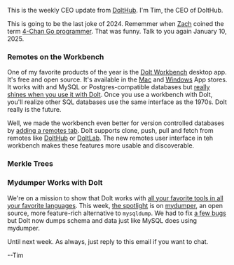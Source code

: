This is the weekly CEO update from [DoltHub](https://www.dolthub.com/). I'm Tim, the CEO of DoltHub. 

This is going to be the last joke of 2024. Rememmer when [Zach](https://www.dolthub.com/team#zach) coined the term [4-Chan Go programmer](https://www.dolthub.com/blog/2024-08-23-the-4-chan-go-programmer/). That was funny. Talk to you again January 10, 2025. 

### Remotes on the Workbench

One of my favorite products of the year is the [Dolt Workbench](https://github.com/dolthub/dolt-workbench) desktop app. It's free and open source. It's available in the [Mac](https://apps.apple.com/us/app/dolt-workbench/id6720702995?mt=12) and [Windows](https://apps.microsoft.com/detail/9nq8lqph9vvh?hl=en-us&gl=US) App stores. It works with and MySQL or Postgres-compatible databases but [really shines when you use it with Dolt](https://www.dolthub.com/blog/2024-12-02-workbench-better-with-version-control/). Once you use a workbench with Dolt, you'll realize other SQL databases use the same interface as the 1970s. Dolt really is the future.

Well, we made the workbench even better for version controlled databases by [adding a remotes tab](https://www.dolthub.com/blog/2024-12-17-announcing-the-dolt-workbench-remotes-tab/). Dolt supports clone, push, pull and fetch from remotes like [DoltHub](https://www.dolthub.com) or [DoltLab](https://www.doltlab.com). The new remotes user interface in teh workbench makes these features more usable and discoverable.

### Merkle Trees



### Mydumper Works with Dolt

We're on a mission to show that Dolt works with [all your favorite tools in all your favorite languages](https://docs.dolthub.com/guides/dolt-tested-apps). This week, [the spotlight](https://www.dolthub.com/blog/2024-12-13-dolt-mydumper/) is on [mydumper](https://github.com/mydumper/mydumper), an open source, more feature-rich alternative to `mysqldump`. We had to fix [a few bugs](https://www.dolthub.com/blog/2024-12-13-dolt-mydumper/#challenges) but Dolt now dumps schema and data just like MySQL does using mydumper.

Until next week. As always, just reply to this email if you want to chat.

--Tim